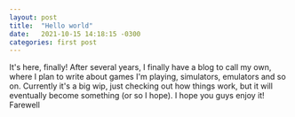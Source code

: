 ```yaml
---
layout: post
title:  "Hello world"
date:   2021-10-15 14:18:15 -0300
categories: first post
---
```

It's here, finally! After several years, I finally have a blog to call my own, where I plan to write about games I'm playing, simulators, emulators and so on. Currently it's a big wip, just checking out how things work, but it will eventually become something (or so I hope).
I hope you guys enjoy it!
Farewell



